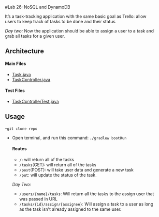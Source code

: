#Lab 26: NoSQL and DynamoDB

 It’s a task-tracking application with the same basic goal as Trello: allow users to keep track of tasks to be done and their status. 

  *Day two:*
    Now the application should be able to assign a user to a task and grab all tasks for a given user.

 ## Architecture

#### Main Files
  * [Task.java](./src/main/java/com/dh/labdynamo/taskmaster/Task.java)
  * [TaskController.java](./src/main/java/com/dh/labdynamo/taskmaster/TaskController.java)


 
  
#### Test Files
  * [TaskControllerTest.java](./src/test/java/com/dh/labdynamo/taskmaster/TaskControllerTest.java)

## Usage
-`git clone repo`
- Open terminal, and run this command: `./gradlew bootRun`
  
  #### Routes
  * `/`: will return all of the tasks
  * `/tasks`(GET): will return all of the tasks
  * `/post`(POST): will take user data and generate a new task
  * `/put`: will update the status of the task.
  
  *Day Two:*
    * `/users/{name}/tasks`: Will return all the tasks to the assign user that was passed in URL
    * `/tasks/{id}/assign/{assignee}`: Will assign a task to a user as long as the task isn't already assigned to the same user.
 
  